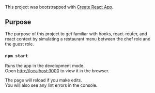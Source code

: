 This project was bootstrapped with [Create React App](https://github.com/facebook/create-react-app).

## Purpose

The purpose of this project to get familiar with hooks, react-router, and react context by simulating a restaurant menu between the chef role and the guest role.

### `npm start`

Runs the app in the development mode.<br>
Open [http://localhost:3000](http://localhost:3000) to view it in the browser.

The page will reload if you make edits.<br>
You will also see any lint errors in the console.
